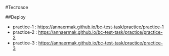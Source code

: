 #Тестовое


##Deploy

- practice-1 : https://annaermak.github.io/bc-test-task/practice/practice-1
- practice-2 : https://annaermak.github.io/bc-test-task/practice/practice-2
- practice-3 : https://annaermak.github.io/bc-test-task/practice/practice-3

